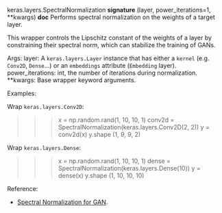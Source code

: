 keras.layers.SpectralNormalization
__signature__
(layer, power_iterations=1, **kwargs)
__doc__
Performs spectral normalization on the weights of a target layer.

This wrapper controls the Lipschitz constant of the weights of a layer by
constraining their spectral norm, which can stabilize the training of GANs.

Args:
    layer: A `keras.layers.Layer` instance that
        has either a `kernel` (e.g. `Conv2D`, `Dense`...)
        or an `embeddings` attribute (`Embedding` layer).
    power_iterations: int, the number of iterations during normalization.
    **kwargs: Base wrapper keyword arguments.

Examples:

Wrap `keras.layers.Conv2D`:
>>> x = np.random.rand(1, 10, 10, 1)
>>> conv2d = SpectralNormalization(keras.layers.Conv2D(2, 2))
>>> y = conv2d(x)
>>> y.shape
(1, 9, 9, 2)

Wrap `keras.layers.Dense`:
>>> x = np.random.rand(1, 10, 10, 1)
>>> dense = SpectralNormalization(keras.layers.Dense(10))
>>> y = dense(x)
>>> y.shape
(1, 10, 10, 10)

Reference:

- [Spectral Normalization for GAN](https://arxiv.org/abs/1802.05957).

